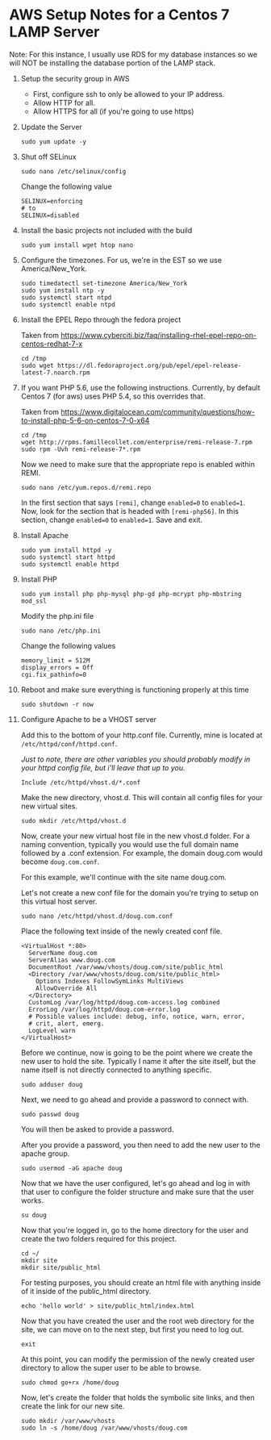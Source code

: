 
# AWS Setup Notes for a Centos 7 LAMP Server

Note: For this instance, I usually use RDS for my database instances so we will NOT be installing the database portion of the LAMP stack.

1. Setup the security group in AWS
    - First, configure ssh to only be allowed to your IP address.
    - Allow HTTP for all.
    - Allow HTTPS for all (if you're going to use https)

2. Update the Server

    ```
    sudo yum update -y
    ```

3. Shut off SELinux

    ```
    sudo nano /etc/selinux/config
    ```

    Change the following value

    ```
    SELINUX=enforcing
    # to
    SELINUX=disabled
    ```

4. Install the basic projects not included with the build

    ```
    sudo yum install wget htop nano
    ```

5. Configure the timezones.  For us, we're in the EST so we use America/New_York.

    ```
    sudo timedatectl set-timezone America/New_York
    sudo yum install ntp -y
    sudo systemctl start ntpd
    sudo systemctl enable ntpd
    ```

6. Install the EPEL Repo through the fedora project

    Taken from https://www.cyberciti.biz/faq/installing-rhel-epel-repo-on-centos-redhat-7-x

    ```
    cd /tmp
    sudo wget https://dl.fedoraproject.org/pub/epel/epel-release-latest-7.noarch.rpm
    ```

7. If you want PHP 5.6, use the following instructions.  Currently, by default Centos 7 (for aws) uses PHP 5.4, so this overrides that.

    Taken from https://www.digitalocean.com/community/questions/how-to-install-php-5-6-on-centos-7-0-x64

    ```
    cd /tmp
    wget http://rpms.famillecollet.com/enterprise/remi-release-7.rpm
    sudo rpm -Uvh remi-release-7*.rpm
    ```

    Now we need to make sure that the appropriate repo is enabled within REMI.

    ```
    sudo nano /etc/yum.repos.d/remi.repo
    ```

    In the first section that says `[remi]`, change `enabled=0` to `enabled=1`.  Now, look for the section that is headed with `[remi-php56]`.  In this section, change `enabled=0` to `enabled=1`. Save and exit.

8. Install Apache

    ```
    sudo yum install httpd -y
    sudo systemctl start httpd
    sudo systemctl enable httpd
    ```

9. Install PHP

    ```
    sudo yum install php php-mysql php-gd php-mcrypt php-mbstring mod_ssl
    ```

    Modify the php.ini file

    ```
    sudo nano /etc/php.ini
    ```

    Change the following values

    ```
    memory_limit = 512M
    display_errors = Off
    cgi.fix_pathinfo=0
    ```

10. Reboot and make sure everything is functioning properly at this time

    ```
    sudo shutdown -r now
    ```

11. Configure Apache to be a VHOST server

    Add this to the bottom of your http.conf file.  Currently, mine is located at `/etc/httpd/conf/httpd.conf`.

    _Just to note, there are other variables you should probably modify in your httpd config file, but i'll leave that up to you._

    ```
    Include /etc/httpd/vhost.d/*.conf
    ```

    Make the new directory, vhost.d.  This will contain all config files for your new virtual sites.

    ```
    sudo mkdir /etc/httpd/vhost.d
    ```

    Now, create your new virtual host file in the new vhost.d folder. For a naming convention, typically you would use the full domain name followed by a .conf extension.  For example, the domain doug.com would become `doug.com.conf`.

    For this example, we'll continue with the site name doug.com.

    Let's not create a new conf file for the domain you're trying to setup on this virtual host server.

    ```
    sudo nano /etc/httpd/vhost.d/doug.com.conf
    ```

    Place the following text inside of the newly created conf file.

    ```
    <VirtualHost *:80>
      ServerName doug.com
      ServerAlias www.doug.com
      DocumentRoot /var/www/vhosts/doug.com/site/public_html
      <Directory /var/www/vhosts/doug.com/site/public_html>
        Options Indexes FollowSymLinks MultiViews
        AllowOverride All
      </Directory>
      CustomLog /var/log/httpd/doug.com-access.log combined
      ErrorLog /var/log/httpd/doug.com-error.log
      # Possible values include: debug, info, notice, warn, error,
      # crit, alert, emerg.
      LogLevel warn
    </VirtualHost>
    ```

    Before we continue, now is going to be the point where we create the new user to hold the site.  Typically I name it after the site itself, but the name itself is not directly connected to anything specific.

    ```
    sudo adduser doug
    ```

    Next, we need to go ahead and provide a password to connect with.

    ```
    sudo passwd doug
    ```

    You will then be asked to provide a password.

    After you provide a password, you then need to add the new user to the apache group.

    ```
    sudo usermod -aG apache doug
    ```

    Now that we have the user configured, let's go ahead and log in with that user to configure the folder structure and make sure that the user works.

    ```
    su doug
    ```

    Now that you're logged in, go to the home directory for the user and create the two folders required for this project.

    ```
    cd ~/
    mkdir site
    mkdir site/public_html
    ```

    For testing purposes, you should create an html file with anything inside of it inside of the public_html directory.

    ```
    echo 'hello world' > site/public_html/index.html
    ```

    Now that you have created the user and the root web directory for the site, we can move on to the next step, but first you need to log out.

    ```
    exit
    ```

    At this point, you can modify the permission of the newly created user directory to allow the super user to be able to browse.

    ```
    sudo chmod go+rx /home/doug
    ```

    Now, let's create the folder that holds the symbolic site links, and then create the link for our new site.

    ```
    sudo mkdir /var/www/vhosts
    sudo ln -s /home/doug /var/www/vhosts/doug.com
    ```
